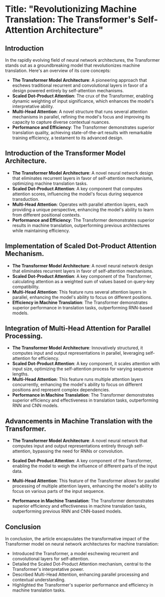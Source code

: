 # Title: "Revolutionizing Machine Translation: The Transformer's Self-Attention Architecture"

## Introduction

In the rapidly evolving field of neural network architectures, the Transformer stands out as a groundbreaking model that revolutionizes machine translation. Here's an overview of its core concepts:

- **The Transformer Model Architecture**: A pioneering approach that eschews traditional recurrent and convolutional layers in favor of a design powered entirely by self-attention mechanisms.
- **Scaled Dot-Product Attention**: The crux of the Transformer, enabling dynamic weighting of input significance, which enhances the model's interpretative ability.
- **Multi-Head Attention**: A novel structure that runs several attention mechanisms in parallel, refining the model's focus and improving its capacity to capture diverse contextual nuances.
- **Performance and Efficiency**: The Transformer demonstrates superior translation quality, achieving state-of-the-art results with remarkable training efficiency, a testament to its advanced design.

##  Introduction of the Transformer Model Architecture.

- **The Transformer Model Architecture**: A novel neural network design that eliminates recurrent layers in favor of self-attention mechanisms, optimizing machine translation tasks.
- **Scaled Dot-Product Attention**: A key component that computes attention scores, influencing the model's focus during sequence transduction.
- **Multi-Head Attention**: Operates with parallel attention layers, each providing a unique perspective, enhancing the model's ability to learn from different positional contexts.
- **Performance and Efficiency**: The Transformer demonstrates superior results in machine translation, outperforming previous architectures while maintaining efficiency.

##  Implementation of Scaled Dot-Product Attention Mechanism.

- **The Transformer Model Architecture**: A novel neural network design that eliminates recurrent layers in favor of self-attention mechanisms.
- **Scaled Dot-Product Attention**: A key component of the Transformer, calculating attention as a weighted sum of values based on query-key compatibility.
- **Multi-Head Attention**: This feature runs several attention layers in parallel, enhancing the model's ability to focus on different positions.
- **Efficiency in Machine Translation**: The Transformer demonstrates superior performance in translation tasks, outperforming RNN-based models.

##  Integration of Multi-Head Attention for Parallel Processing.

- **The Transformer Model Architecture**: Innovatively structured, it computes input and output representations in parallel, leveraging self-attention for efficiency.
- **Scaled Dot-Product Attention**: A key component, it scales attention with input size, optimizing the self-attention process for varying sequence lengths.
- **Multi-Head Attention**: This feature runs multiple attention layers concurrently, enhancing the model's ability to focus on different positions and represent complex dependencies.
- **Performance in Machine Translation**: The Transformer demonstrates superior efficiency and effectiveness in translation tasks, outperforming RNN and CNN models.

##  Advancements in Machine Translation with the Transformer.

- **The Transformer Model Architecture**: A novel neural network that computes input and output representations entirely through self-attention, bypassing the need for RNNs or convolution.

- **Scaled Dot-Product Attention**: A key component of the Transformer, enabling the model to weigh the influence of different parts of the input data.

- **Multi-Head Attention**: This feature of the Transformer allows for parallel processing of multiple attention layers, enhancing the model's ability to focus on various parts of the input sequence.

- **Performance in Machine Translation**: The Transformer demonstrates superior efficiency and effectiveness in machine translation tasks, outperforming previous RNN and CNN-based models.

## Conclusion

In conclusion, the article encapsulates the transformative impact of the Transformer model on neural network architectures for machine translation:

- Introduced the Transformer, a model eschewing recurrent and convolutional layers for self-attention.
- Detailed the Scaled Dot-Product Attention mechanism, central to the Transformer's interpretative power.
- Described Multi-Head Attention, enhancing parallel processing and contextual understanding.
- Highlighted the Transformer's superior performance and efficiency in machine translation tasks.